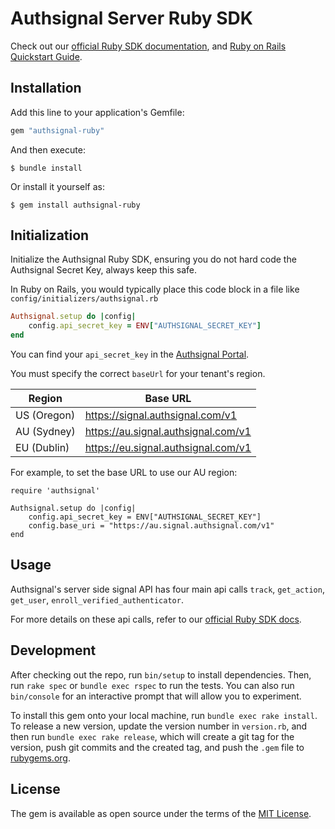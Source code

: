 # Authsignal Server Ruby SDK

Check out our [official Ruby SDK documentation](https://docs.authsignal.com/sdks/server/ruby), and [Ruby on Rails Quickstart Guide](https://docs.authsignal.com/quickstarts/ruby-on-rails).

## Installation

Add this line to your application's Gemfile:

```ruby
gem "authsignal-ruby"
```

And then execute:

    $ bundle install

Or install it yourself as:

    $ gem install authsignal-ruby

## Initialization

Initialize the Authsignal Ruby SDK, ensuring you do not hard code the Authsignal Secret Key, always keep this safe.

In Ruby on Rails, you would typically place this code block in a file like `config/initializers/authsignal.rb`

```ruby
Authsignal.setup do |config|
    config.api_secret_key = ENV["AUTHSIGNAL_SECRET_KEY"]
end
```

You can find your `api_secret_key` in the [Authsignal Portal](https://portal.authsignal.com/organisations/tenants/api).

You must specify the correct `baseUrl` for your tenant's region.

| Region      | Base URL                            |
| ----------- | ----------------------------------- |
| US (Oregon) | https://signal.authsignal.com/v1    |
| AU (Sydney) | https://au.signal.authsignal.com/v1 |
| EU (Dublin) | https://eu.signal.authsignal.com/v1 |

For example, to set the base URL to use our AU region:

```
require 'authsignal'

Authsignal.setup do |config|
    config.api_secret_key = ENV["AUTHSIGNAL_SECRET_KEY"]
    config.base_uri = "https://au.signal.authsignal.com/v1"
end
```

## Usage

Authsignal's server side signal API has four main api calls `track`, `get_action`, `get_user`, `enroll_verified_authenticator`.

For more details on these api calls, refer to our [official Ruby SDK docs](https://docs.authsignal.com/sdks/server/ruby#track).

## Development

After checking out the repo, run `bin/setup` to install dependencies. Then, run `rake spec` or `bundle exec rspec` to run the tests. You can also run `bin/console` for an interactive prompt that will allow you to experiment.

To install this gem onto your local machine, run `bundle exec rake install`. To release a new version, update the version number in `version.rb`, and then run `bundle exec rake release`, which will create a git tag for the version, push git commits and the created tag, and push the `.gem` file to [rubygems.org](https://rubygems.org).

## License

The gem is available as open source under the terms of the [MIT License](https://opensource.org/licenses/MIT).
